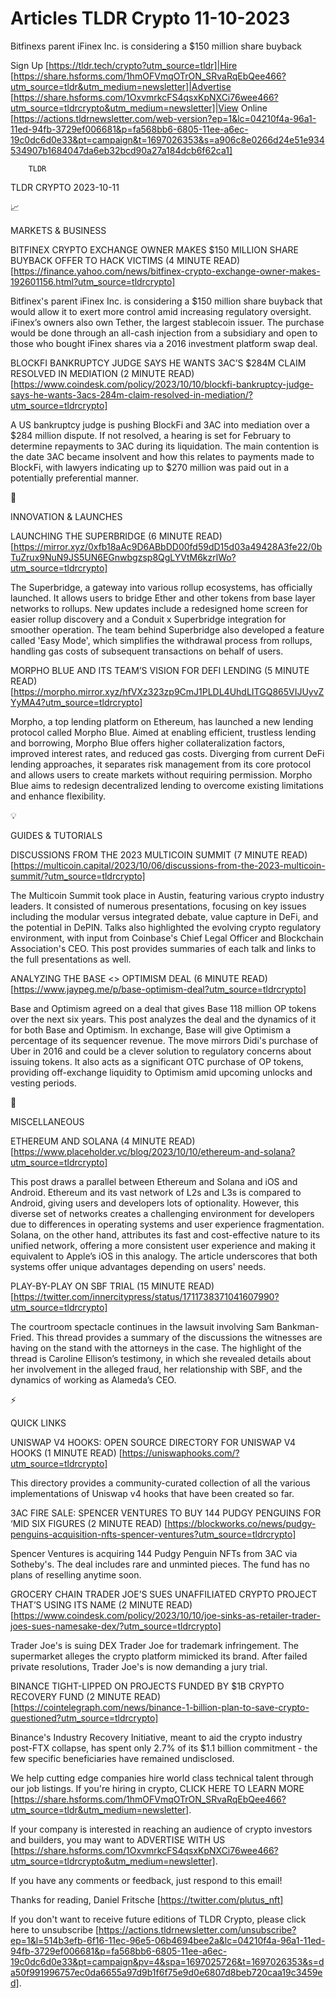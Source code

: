 # Articles TLDR Crypto 11-10-2023

Bitfinexs parent iFinex Inc. is considering a $150 million share
buyback  

Sign Up [https://tldr.tech/crypto?utm_source=tldr]|Hire
[https://share.hsforms.com/1hmOFVmqOTrON_SRvaRqEbQee466?utm_source=tldr&utm_medium=newsletter]|Advertise
[https://share.hsforms.com/1OxvmrkcFS4qsxKpNXCi76wee466?utm_source=tldrcrypto&utm_medium=newsletter]|View
Online
[https://actions.tldrnewsletter.com/web-version?ep=1&lc=04210f4a-96a1-11ed-94fb-3729ef006681&p=fa568bb6-6805-11ee-a6ec-19c0dc6d0e33&pt=campaign&t=1697026353&s=a906c8e0266d24e51e934534907b1684047da6eb32bcd90a27a184dcb6f62ca1]


		TLDR 

TLDR CRYPTO 2023-10-11

📈 

MARKETS & BUSINESS

BITFINEX CRYPTO EXCHANGE OWNER MAKES $150 MILLION SHARE BUYBACK OFFER
TO HACK VICTIMS (4 MINUTE READ)
[https://finance.yahoo.com/news/bitfinex-crypto-exchange-owner-makes-192601156.html?utm_source=tldrcrypto]

Bitfinex's parent iFinex Inc. is considering a $150 million share
buyback that would allow it to exert more control amid increasing
regulatory oversight. iFinex’s owners also own Tether, the largest
stablecoin issuer. The purchase would be done through an all-cash
injection from a subsidiary and open to those who bought iFinex shares
via a 2016 investment platform swap deal. 

BLOCKFI BANKRUPTCY JUDGE SAYS HE WANTS 3AC’S $284M CLAIM RESOLVED IN
MEDIATION (2 MINUTE READ)
[https://www.coindesk.com/policy/2023/10/10/blockfi-bankruptcy-judge-says-he-wants-3acs-284m-claim-resolved-in-mediation/?utm_source=tldrcrypto]

A US bankruptcy judge is pushing BlockFi and 3AC into mediation over a
$284 million dispute. If not resolved, a hearing is set for February
to determine repayments to 3AC during its liquidation. The main
contention is the date 3AC became insolvent and how this relates to
payments made to BlockFi, with lawyers indicating up to $270 million
was paid out in a potentially preferential manner. 

🚀 

INNOVATION & LAUNCHES

LAUNCHING THE SUPERBRIDGE (6 MINUTE READ)
[https://mirror.xyz/0xfb18aAc9D6ABbDD00fd59dD15d03a49428A3fe22/0bTuZrux9NuN9JS5UN6EGnwbgzsp8QgLYVtM6kzrlWo?utm_source=tldrcrypto]

The Superbridge, a gateway into various rollup ecosystems, has
officially launched. It allows users to bridge Ether and other tokens
from base layer networks to rollups. New updates include a redesigned
home screen for easier rollup discovery and a Conduit x Superbridge
integration for smoother operation. The team behind Superbridge also
developed a feature called 'Easy Mode', which simplifies the
withdrawal process from rollups, handling gas costs of subsequent
transactions on behalf of users. 

MORPHO BLUE AND ITS TEAM’S VISION FOR DEFI LENDING (5 MINUTE READ)
[https://morpho.mirror.xyz/hfVXz323zp9CmJ1PLDL4UhdLITGQ865VIJUyvZYyMA4?utm_source=tldrcrypto]

Morpho, a top lending platform on Ethereum, has launched a new lending
protocol called Morpho Blue. Aimed at enabling efficient, trustless
lending and borrowing, Morpho Blue offers higher collateralization
factors, improved interest rates, and reduced gas costs. Diverging
from current DeFi lending approaches, it separates risk management
from its core protocol and allows users to create markets without
requiring permission. Morpho Blue aims to redesign decentralized
lending to overcome existing limitations and enhance flexibility. 

💡 

GUIDES & TUTORIALS

DISCUSSIONS FROM THE 2023 MULTICOIN SUMMIT (7 MINUTE READ)
[https://multicoin.capital/2023/10/06/discussions-from-the-2023-multicoin-summit/?utm_source=tldrcrypto]

The Multicoin Summit took place in Austin, featuring various crypto
industry leaders. It consisted of numerous presentations, focusing on
key issues including the modular versus integrated debate, value
capture in DeFi, and the potential in DePIN. Talks also highlighted
the evolving crypto regulatory environment, with input from Coinbase's
Chief Legal Officer and Blockchain Association's CEO. This post
provides summaries of each talk and links to the full presentations as
well. 

ANALYZING THE BASE <> OPTIMISM DEAL (6 MINUTE READ)
[https://www.jaypeg.me/p/base-optimism-deal?utm_source=tldrcrypto]

Base and Optimism agreed on a deal that gives Base 118 million OP
tokens over the next six years. This post analyzes the deal and the
dynamics of it for both Base and Optimism. In exchange, Base will give
Optimism a percentage of its sequencer revenue. The move mirrors
Didi's purchase of Uber in 2016 and could be a clever solution to
regulatory concerns about issuing tokens. It also acts as a
significant OTC purchase of OP tokens, providing off-exchange
liquidity to Optimism amid upcoming unlocks and vesting periods. 

🦄 

MISCELLANEOUS

ETHEREUM AND SOLANA (4 MINUTE READ)
[https://www.placeholder.vc/blog/2023/10/10/ethereum-and-solana?utm_source=tldrcrypto]

This post draws a parallel between Ethereum and Solana and iOS and
Android. Ethereum and its vast network of L2s and L3s is compared to
Android, giving users and developers lots of optionality. However,
this diverse set of networks creates a challenging environment for
developers due to differences in operating systems and user experience
fragmentation. Solana, on the other hand, attributes its fast and
cost-effective nature to its unified network, offering a more
consistent user experience and making it equivalent to Apple’s iOS
in this analogy. The article underscores that both systems offer
unique advantages depending on users' needs. 

PLAY-BY-PLAY ON SBF TRIAL (15 MINUTE READ)
[https://twitter.com/innercitypress/status/1711738371041607990?utm_source=tldrcrypto]

The courtroom spectacle continues in the lawsuit involving Sam
Bankman-Fried. This thread provides a summary of the discussions the
witnesses are having on the stand with the attorneys in the case. The
highlight of the thread is Caroline Ellison’s testimony, in which
she revealed details about her involvement in the alleged fraud, her
relationship with SBF, and the dynamics of working as Alameda’s CEO.


⚡ 

QUICK LINKS

UNISWAP V4 HOOKS: OPEN SOURCE DIRECTORY FOR UNISWAP V4 HOOKS (1 MINUTE
READ) [https://uniswaphooks.com/?utm_source=tldrcrypto]

This directory provides a community-curated collection of all the
various implementations of Uniswap v4 hooks that have been created so
far. 

3AC FIRE SALE: SPENCER VENTURES TO BUY 144 PUDGY PENGUINS FOR ‘MID
SIX FIGURES (2 MINUTE READ)
[https://blockworks.co/news/pudgy-penguins-acquisition-nfts-spencer-ventures?utm_source=tldrcrypto]

Spencer Ventures is acquiring 144 Pudgy Penguin NFTs from 3AC via
Sotheby's. The deal includes rare and unminted pieces. The fund has no
plans of reselling anytime soon. 

GROCERY CHAIN TRADER JOE’S SUES UNAFFILIATED CRYPTO PROJECT THAT’S
USING ITS NAME (2 MINUTE READ)
[https://www.coindesk.com/policy/2023/10/10/joe-sinks-as-retailer-trader-joes-sues-namesake-dex/?utm_source=tldrcrypto]

Trader Joe's is suing DEX Trader Joe for trademark infringement. The
supermarket alleges the crypto platform mimicked its brand. After
failed private resolutions, Trader Joe's is now demanding a jury
trial. 

BINANCE TIGHT-LIPPED ON PROJECTS FUNDED BY $1B CRYPTO RECOVERY FUND (2
MINUTE READ)
[https://cointelegraph.com/news/binance-1-billion-plan-to-save-crypto-questioned?utm_source=tldrcrypto]

Binance's Industry Recovery Initiative, meant to aid the crypto
industry post-FTX collapse, has spent only 2.7% of its $1.1 billion
commitment - the few specific beneficiaries have remained undisclosed.


 We help cutting edge companies hire world class technical talent
through our job listings. If you're hiring in crypto, CLICK HERE TO
LEARN MORE
[https://share.hsforms.com/1hmOFVmqOTrON_SRvaRqEbQee466?utm_source=tldr&utm_medium=newsletter].


If your company is interested in reaching an audience of crypto
investors and builders, you may want to ADVERTISE WITH US
[https://share.hsforms.com/1OxvmrkcFS4qsxKpNXCi76wee466?utm_source=tldrcrypto&utm_medium=newsletter].


If you have any comments or feedback, just respond to this email! 

Thanks for reading, 
Daniel Fritsche [https://twitter.com/plutus_nft] 

If you don't want to receive future editions of TLDR Crypto,
please click here to unsubscribe
[https://actions.tldrnewsletter.com/unsubscribe?ep=1&l=514b3efb-6f16-11ec-96e5-06b4694bee2a&lc=04210f4a-96a1-11ed-94fb-3729ef006681&p=fa568bb6-6805-11ee-a6ec-19c0dc6d0e33&pt=campaign&pv=4&spa=1697025726&t=1697026353&s=da50f991996757ec0da6655a97d9b1f6f75e9d0e6807d8beb720caa19c3459ed].